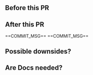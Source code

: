 ## Before this PR
<!-- What's wrong with the current state of the world and why change it now? -->

## After this PR
<!-- User-facing outcomes this PR delivers go below -->
==COMMIT_MSG==
==COMMIT_MSG==

## Possible downsides?
<!-- Please describe any way users could be negatively affected by this PR. -->

## Are Docs needed?
<!-- Please indicate whether documentation is needed for this PR. -->

